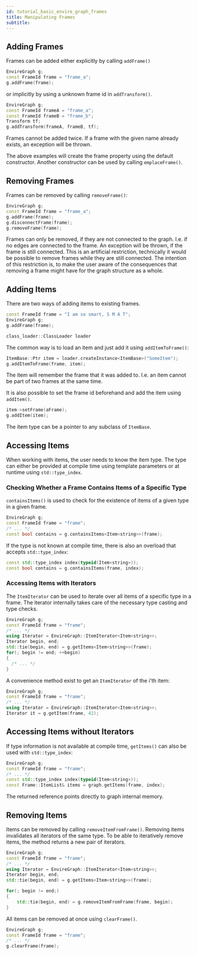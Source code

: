```yaml
---
id: tutorial_basic_envire_graph_frames
title: Manipulating Frames
subtitle:
---
```


## Adding Frames
Frames can be added either explicitly by calling ``addFrame()``

```cpp
EnvireGraph g;
const FrameId frame = "frame_a";
g.addFrame(frame);
```

or implicitly by using a unknown frame id in ``addTransform()``.

```cpp
EnvireGraph g;
const FrameId frameA = "frame_a";
const FrameId frameB = "frame_b";
Transform tf;
g.addTransform(frameA, frameB, tf);
```
Frames cannot be added twice. If a frame with the given name already exists,
an exception will be thrown.

The above examples will create the frame property using the default constructor.
Another constructor can be used by calling ``emplaceFrame()``.

## Removing Frames
Frames can be removed by calling ``removeFrame()``:

```cpp
EnvireGraph g;
const FrameId frame = "frame_a";
g.addFrame(frame);
g.disconnectFrame(frame);
g.removeFrame(frame);
```
Frames can only be removed, if they are not connected to the graph. I.e. if no
edges are connected to the frame. An exception will be thrown, if the frame is
still connected. This is an artificial restriction, technically it would be
possible to remove frames while they are still connected. The intention of this
restriction is, to make the user aware of the consequences that removing a frame
might have for the graph structure as a whole.


## Adding Items
There are two ways of adding items to existing frames.

```cpp
const FrameId frame = "I am so smart, S M A T";
EnvireGraph g;
g.addFrame(frame);

class_loader::ClassLoader loader
```
The common way is to load an item and just add it using ``addItemToFrame()``:

```cpp
ItemBase::Ptr item = loader.createInstance<ItemBase>("SomeItem");
g.addItemToFrame(frame, item);
```
The item will remember the frame that it was added to. I.e. an item cannot be part of two frames at the same time.

It is also possible to set the frame id beforehand and add the item using
``addItem()``.

```cpp
item->setFrame(aFrame);
g.addItem(item);
```
The item type can be a pointer to any subclass of ``ItemBase``.

## Accessing Items
When working with items, the user needs to know the item type. The type can
either be provided at compile time using template parameters or at runtime using
``std::type_index``.

### Checking Whether a Frame Contains Items of a Specific Type
``containsItems()`` is used to check for the existence of items of a given type
in a given frame.

```cpp
EnvireGraph g;
const FrameId frame = "frame";
/* ... */
const bool contains = g.containsItems<Item<string>>(frame);
```
If the type is not known at compile time, there is also an overload that
accepts ``std::type_index``:
```cpp
const std::type_index index(typeid(Item<string>));
const bool contains = g.containsItems(frame, index);
```

### Accessing Items with Iterators

The ``ItemIterator`` can be used to iterate over all items of a specific type
in a frame. The iterator internally takes care of the necessary type casting
and type checks.

```cpp
EnvireGraph g;
const FrameId frame = "frame";
/* ... */
using Iterator = EnvireGraph::ItemIterator<Item<string>>;
Iterator begin, end;
std::tie(begin, end) = g.getItems<Item<string>>(frame);
for(; begin != end; ++begin)
{
  /* ... */
}
```

A convenience method exist to get an ``ItemIterator`` of the i'th item:

```cpp
EnvireGraph g;
const FrameId frame = "frame";
/* ... */
using Iterator = EnvireGraph::ItemIterator<Item<string>>;
Iterator it = g.getItem(frame, 42);
```

## Accessing Items without Iterators
If type information is not available at compile time, ``getItems()`` can also
be used with ``std::type_index``:

```cpp
EnvireGraph g;
const FrameId frame = "frame";
/* ... */
const std::type_index index(typeid(Item<string>));
const Frame::ItemList& items = graph.getItems(frame, index);
```
The returned reference points directly to graph internal memory.

## Removing Items

Items can be removed by calling ``removeItemFromFrame()``. Removing items invalidates
all iterators of the same type. To be able to iteratively remove items, the
method returns a new pair of iterators.

```cpp
EnvireGraph g;
const FrameId frame = "frame";
/* ... */
using Iterator = EnvireGraph::ItemIterator<Item<string>>;
Iterator begin, end;
std::tie(begin, end) = g.getItems<Item<string>>(frame);

for(; begin != end;)
{
    std::tie(begin, end) = g.removeItemFromFrame(frame, begin);
}
```

All items can be removed at once using ``clearFrame()``.

```cpp
EnvireGraph g;
const FrameId frame = "frame";
/* ... */
g.clearFrame(frame);
```
